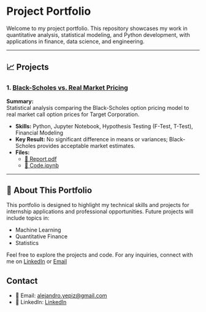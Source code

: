 # Project Portfolio

Welcome to my project portfolio. This repository showcases my work in quantitative analysis, statistical modeling, and Python development, with applications in finance, data science, and engineering.

---

## 📈 Projects

### 1. [Black-Scholes vs. Real Market Pricing](./BlackScholes_vs_Market)

**Summary:**  
Statistical analysis comparing the Black-Scholes option pricing model to real market call option prices for Target Corporation.

- **Skills:** Python, Jupyter Notebook, Hypothesis Testing (F-Test, T-Test), Financial Modeling
- **Key Result:** No significant difference in means or variances; Black-Scholes provides acceptable market estimates.
- **Files:**  
  - [📄 Report.pdf](./BlackScholes_vs_Market/Report.pdf)  
  - [📓 Code.ipynb](./BlackScholes_vs_Market/Code.ipynb)

---

## 🔗 About This Portfolio

This portfolio is designed to highlight my technical skills and projects for internship applications and professional opportunities. Future projects will include topics in:

- Machine Learning
- Quantitative Finance
- Statistics

Feel free to explore the projects and code. For any inquiries, connect with me on [LinkedIn](https://www.linkedin.com/in/alex-yepiz-93b736260) or [Email](mailto:sayepiz@asu.edu)

## Contact

- 📧 Email: alejandro.yepiz@gmail.com
- 🔗 LinkedIn: [LinkedIn](https://www.linkedin.com/in/alex-yepiz-93b736260)

